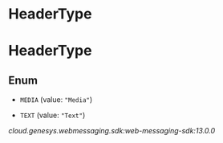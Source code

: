 # HeaderType


# HeaderType

## Enum


* `MEDIA` (value: `"Media"`)

* `TEXT` (value: `"Text"`)




_cloud.genesys.webmessaging.sdk:web-messaging-sdk:13.0.0_
